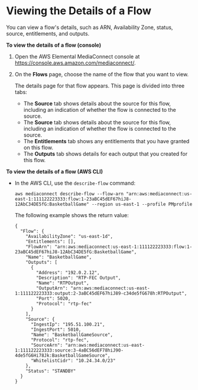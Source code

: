# Viewing the Details of a Flow<a name="flows-view-details"></a>

You can view a flow's details, such as ARN, Availability Zone, status, source, entitlements, and outputs\.

**To view the details of a flow \(console\)**

1. Open the AWS Elemental MediaConnect console at [https://console\.aws\.amazon\.com/mediaconnect/](https://console.aws.amazon.com/mediaconnect/)\.

1. On the **Flows** page, choose the name of the flow that you want to view\.

   The details page for that flow appears\. This page is divided into three tabs:
   + The **Source** tab shows details about the source for this flow, including an indication of whether the flow is connected to the source\. 
   + The **Source** tab shows details about the source for this flow, including an indication of whether the flow is connected to the source\. 
   + The **Entitlements** tab shows any entitlements that you have granted on this flow\.
   + The **Outputs** tab shows details for each output that you created for this flow\.

**To view the details of a flow \(AWS CLI\)**
+ In the AWS CLI, use the `describe-flow` command:

  ```
  aws mediaconnect describe-flow --flow-arn "arn:aws:mediaconnect:us-east-1:111122223333:flow:1-23aBC45dEF67hiJ8-12AbC34DE5fG:BasketballGame" --region us-east-1 --profile PMprofile
  ```

  The following example shows the return value:

  ```
  {
    "Flow": {
      "AvailabilityZone": "us-east-1d",
      "Entitlements": [],
      "FlowArn": "arn:aws:mediaconnect:us-east-1:111122223333:flow:1-23aBC45dEF67hiJ8-12AbC34DE5fG:BasketballGame",
      "Name": "BasketballGame",
      "Outputs": [
        {
          "Address": "192.0.2.12",
          "Description": "RTP-FEC Output",
          "Name": "RTPOutput",
          "OutputArn": "arn:aws:mediaconnect:us-east-1:111122223333:output:2-3aBC45dEF67hiJ89-c34de5fG678h:RTPOutput",
          "Port": 5020,
          "Protocol": "rtp-fec"
        }
      ],
      "Source": {
        "IngestIp": "195.51.100.21",
        "IngestPort": 5010,
        "Name": "BasketballGameSource",
        "Protocol": "rtp-fec",
        "SourceArn": "arn:aws:mediaconnect:us-east-1:111122223333:source:3-4aBC56dEF78hiJ90-4de5fG6Hi78Jk:BasketballGameSource",
        "WhitelistCidr": "10.24.34.0/23"
      },
      "Status": "STANDBY"
    }
  }
  ```